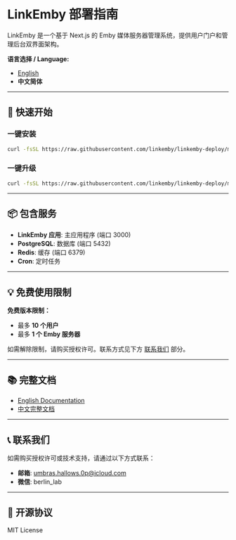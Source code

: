 # LinkEmby 部署指南

LinkEmby 是一个基于 Next.js 的 Emby 媒体服务器管理系统，提供用户门户和管理后台双界面架构。

**语言选择 / Language:**
- [English](README.en.md)
- **中文简体**

---

## 🚀 快速开始

### 一键安装

```bash
curl -fsSL https://raw.githubusercontent.com/linkemby/linkemby-deploy/main/install.sh | bash
```

### 一键升级

```bash
curl -fsSL https://raw.githubusercontent.com/linkemby/linkemby-deploy/main/install.sh | bash
```

---

## 📦 包含服务

- **LinkEmby 应用**: 主应用程序 (端口 3000)
- **PostgreSQL**: 数据库 (端口 5432)
- **Redis**: 缓存 (端口 6379)
- **Cron**: 定时任务

---

## 💡 免费使用限制

**免费版本限制：**
- 最多 **10 个用户**
- 最多 **1 个 Emby 服务器**

如需解除限制，请购买授权许可。联系方式见下方 [联系我们](#-联系我们) 部分。

---

## 📚 完整文档

- [English Documentation](README.en.md)
- [中文完整文档](README.zh-CN.md)

---

## 📞 联系我们

如需购买授权许可或技术支持，请通过以下方式联系：

- **邮箱**: umbras.hallows.0p@icloud.com
- **微信**: berlin_lab

---

## 📄 开源协议

MIT License
